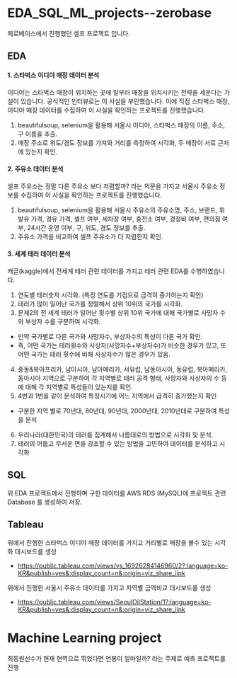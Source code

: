 # EDA_SQL_ML_projects--zerobase

제로베이스에서 진행했던 셀프 프로젝트 입니다.

## EDA

#### 1. 스타벅스 이디야 매장 데이터 분석
이디야는 스타벅스 매장이 위치하는 곳에 일부러 매장을 위치시키는 전략을 세운다는 가설이 있습니다.
공식적인 인터뷰로는 이 사실을 부인했습니다. 이에 직접 스타벅스 매장, 이디야 매장 데이터를 수집하여 이 사실을 확인하는 프로젝트를 진행했습니다.

1. beautifulsoup, selenium을 활용해 서울시 이디야, 스타벅스 매장의 이름, 주소, 구 이름을 추출.
2. 매장 주소로 위도/경도 정보를 가져와 거리를 측정하여 시각화, 두 매장이 서로 근처에 있는지 확인.


#### 2. 주유소 데이터 분석
셀프 주유소는 정말 다른 주유소 보다 저렴할까? 라는 의문을 가지고 서울시 주유소 정보를 수집하여 이 사실을 확인하는 프로젝트를 진행했습니다.

1. beautifulsoup, selenium을 활용해 서울시 주유소의 주유소명, 주소, 브랜드, 휘발유 가격, 경유 가격, 셀프 여부, 세차장 여부, 충전소 여부, 경정비 여부, 편의점 여부, 24시간 운영 여부, 구, 위도, 경도 정보를 추출.
2. 주유소 가격을 비교하여 셀프 주유소가 더 저렴한지 확인.


#### 3. 세계 테러 데이터 분석
캐글(kaggle)에서 전세계 테러 관련 데이터를 가지고 테러 관련 EDA를 수행하였습니다.

1. 연도별 테러숫자 시각화. (특정 연도를 기점으로 급격히 증가하는지 확인)
2. 테러가 많이 일어난 국가를 정렬해서 상위 10위의 국가를 시각화.
3. 문제2의 전 세계 테러가 일어난 횟수별 상위 10위 국가에 대해 국가별로 사망자 수와 부상자 수를 구분하여 시각화.
- 만약 국가별로 다른 국가와 사망자수, 부상자수의 특성이 다른 국가 확인.
- 즉, 어떤 국가는 테러횟수와 사상자(사망자수+부상자수)가 비슷한 경우가 있고, 또 어떤 국가는 테러 횟수에 비해 사상자수가 많은 경우가 있음.
4. 중동&북아프리카, 남아시아, 남아메리카, 서유럽, 남동아시아, 동유럽, 북아메리카, 동아시아 지역으로 구분하여 각 지역별로 테러 공격 형태, 사망자와 사상자의 수 등에 대해 각 지역별로 특성들이 있는지를 확인.
5. 4번과 1번을 같이 분석하여 특정시기에 어느 지역에서 급격히 증가했는지 확인
- 구분한 지역 별로 70년대, 80년대, 90년대, 2000년대, 2010년대로 구분하여 특성을 분석

6. 우리나라(대한민국)의 테러를 집계해서 나름대로의 방법으로 시각화 및 분석.
7. 테러의 어둡고 무서운 면을 강조할 수 있는 방법을 고민하여 데이터를 분석하고 시각화



## SQL

위 EDA 프로젝트에서 진행하며 구한 데이터를 AWS RDS (MySQL)에 프로젝트 관련 Database 를 생성하여 저장.


## Tableau

위에서 진행한 스타벅스 이디야 매장 데이터를 가지고 거리별로 매장을 볼수 있는 시각화 대시보드를 생성
- https://public.tableau.com/views/vs_16926284146960/2?:language=ko-KR&publish=yes&:display_count=n&:origin=viz_share_link

위에서 진행한 서울시 주유소 데이터를 가지고 지역별 금액비교 대시보드를 생성
- https://public.tableau.com/views/SeoulOilStation/1?:language=ko-KR&publish=yes&:display_count=n&:origin=viz_share_link



# Machine Learning project

최동원선수가 현재 현역으로 뛰었다면 연봉이 얼마일까? 라는 주제로 예측 프로젝트를 진행
